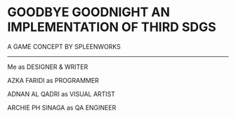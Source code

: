 GOODBYE GOODNIGHT
AN IMPLEMENTATION OF THIRD SDGS
================================

A GAME CONCEPT BY SPLEENWORKS

--------------------------------

Me as DESIGNER & WRITER

AZKA FARIDI as PROGRAMMER

ADNAN AL QADRI as VISUAL ARTIST

ARCHIE PH SINAGA as QA ENGINEER
